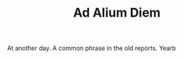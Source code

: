 ---
title: Ad Alium Diem
letter: A
permalink: "/definitions/ad-alium-diem.html"
body: At another day. A common phrase in the old reports. Yearb
published_at: '2018-07-07'
source: Black's Law Dictionary
layout: post
---